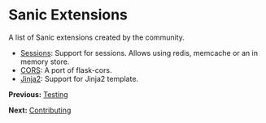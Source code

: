 # Sanic Extensions

A list of Sanic extensions created by the community.

- [Sessions](https://github.com/subyraman/sanic_session): Support for sessions.
  Allows using redis, memcache or an in memory store.
- [CORS](https://github.com/ashleysommer/sanic-cors): A port of flask-cors.
- [Jinja2](https://github.com/lixxu/sanic-jinja2): Support for Jinja2 template.

**Previous:** [Testing](testing.md)

**Next:** [Contributing](contributing.md)
